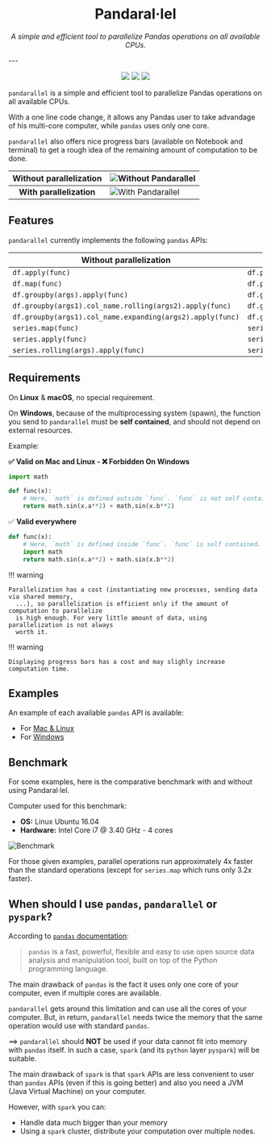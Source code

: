<h1 align="center"> Pandaral·lel </h1>
<p align="center">
  <em>A simple and efficient tool to parallelize Pandas operations on all available CPUs.</em>
</p>
---
<p align="center">
  <a href="https://pypi.python.org/pypi/pandarallel/"><img src="https://badge.fury.io/py/pandarallel.svg" /></a>
  <a href="https://pypi.python.org/pypi/pandarallel/"><img src="https://img.shields.io/pypi/l/pandarallel.svg" /></a>
  <a href="https://pypi.python.org/pypi/pandarallel/"><img src="https://img.shields.io/pypi/dm/pandarallel.svg" /></a>
</p>

`pandarallel` is a simple and efficient tool to parallelize Pandas operations on all
available CPUs.

With a one line code change, it allows any Pandas user to take advandage of his
multi-core computer, while `pandas` uses only one core.

`pandarallel` also offers nice progress bars (available on Notebook and terminal) to
get a rough idea of the remaining amount of computation to be done.

| Without parallelization  | ![Without Pandarallel](https://github.com/nalepae/pandarallel/blob/master/docs/progress_apply.gif?raw=true)       |
| :----------------------: | ----------------------------------------------------------------------------------------------------------------- |
| **With parallelization** | ![With Pandarallel](https://github.com/nalepae/pandarallel/blob/master/docs/progress_parallel_apply.gif?raw=true) |

## Features

`pandarallel` currently implements the following `pandas` APIs:

| Without parallelization                                   | With parallelization                                               |
| --------------------------------------------------------- | ------------------------------------------------------------------ |
| `df.apply(func)`                                          | `df.parallel_apply(func)`                                          |
| `df.map(func)`                                            | `df.parallel_applymap(func)`                                       |
| `df.groupby(args).apply(func)`                            | `df.groupby(args).parallel_apply(func)`                            |
| `df.groupby(args1).col_name.rolling(args2).apply(func)`   | `df.groupby(args1).col_name.rolling(args2).parallel_apply(func)`   |
| `df.groupby(args1).col_name.expanding(args2).apply(func)` | `df.groupby(args1).col_name.expanding(args2).parallel_apply(func)` |
| `series.map(func)`                                        | `series.parallel_map(func)`                                        |
| `series.apply(func)`                                      | `series.parallel_apply(func)`                                      |
| `series.rolling(args).apply(func)`                        | `series.rolling(args).parallel_apply(func)`                        |

## Requirements

On **Linux** & **macOS**, no special requirement.

On **Windows**, because of the multiprocessing system (spawn), the function you send to
`pandarallel` must be **self contained**, and should not depend on external resources.

Example:

**✅ Valid on Mac and Linux - ❌ Forbidden On Windows**

```Python
import math

def func(x):
    # Here, `math` is defined outside `func`. `func` is not self contained.
    return math.sin(x.a**2) + math.sin(x.b**2)
```

✅ **Valid everywhere**

```Python
def func(x):
    # Here, `math` is defined inside `func`. `func` is self contained.
    import math
    return math.sin(x.a**2) + math.sin(x.b**2)
```

!!! warning

    Parallelization has a cost (instantiating new processes, sending data via shared memory,
      ...), so parallelization is efficient only if the amount of computation to parallelize
      is high enough. For very little amount of data, using parallelization is not always
      worth it.

!!! warning

    Displaying progress bars has a cost and may slighly increase computation time.

## Examples

An example of each available `pandas` API is available:

- For [Mac & Linux](https://github.com/nalepae/pandarallel/blob/master/docs/examples_mac_linux.ipynb)
- For [Windows](https://github.com/nalepae/pandarallel/blob/master/docs/examples_windows.ipynb)

## Benchmark

For some examples, here is the comparative benchmark with and without using Pandaral·lel.

Computer used for this benchmark:

- **OS:** Linux Ubuntu 16.04
- **Hardware:** Intel Core i7 @ 3.40 GHz - 4 cores

![Benchmark](https://github.com/nalepae/pandarallel/blob/3d470139d409fc2cf61bab085298011fefe638c0/docs/standard_vs_parallel_4_cores.png?raw=true)

For those given examples, parallel operations run approximately 4x faster than the standard operations (except for `series.map` which runs only 3.2x faster).

## When should I use `pandas`, `pandarallel` or `pyspark`?

According to [`pandas` documentation](https://pandas.pydata.org/):

> `pandas` is a fast, powerful, flexible and easy to use open source data analysis and
> manipulation tool, built on top of the Python programming language.

The main drawback of `pandas` is the fact it uses only one core of your computer, even if
multiple cores are available.

`pandarallel` gets around this limitation and can use all the cores of your computer.
But, in return, `pandarallel` needs twice the memory that the same operation would 
use with standard `pandas`.

==> `pandarallel` should **NOT** be used if your data cannot fit into memory with
`pandas` itself. In such a case, `spark` (and its `python` layer `pyspark`)
will be suitable.

The main drawback of `spark` is that `spark` APIs are less convenient to user than
`pandas` APIs (even if this is going better) and also you need a JVM (Java Virtual
Machine) on your computer.

However, with `spark` you can:

- Handle data much bigger than your memory
- Using a `spark` cluster, distribute your computation over multiple nodes.
